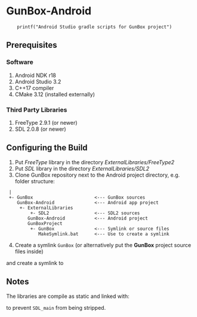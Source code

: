 GunBox-Android
==============

```
    printf("Android Studio gradle scripts for GunBox project")
```

## Prerequisites

### Software
1. Android NDK r18
2. Android Studio 3.2
3. C++17 compiler
4. CMake 3.12 (installed externally)

### Third Party Libraries
1. FreeType 2.9.1 (or newer)
2. SDL 2.0.8 (or newer)

## Configuring the Build

1. Put *FreeType* library in the directory *ExternalLibraries/FreeType2*
2. Put *SDL* library in the directory *ExternalLibraries/SDL2*
3. Clone GunBox repository next to the Android project directory, e.g. folder 
   structure:
```
 |
 +- GunBox                       <--- GunBox sources
    GunBox-Android               <--- Android app project
     +- ExternalLibraries
         +- SDL2                 <--- SDL2 sources        
        GunBox-Android           <--- Android project
        GunBoxProject
         +- GunBox               <--- Symlink or source files
            MakeSymlink.bat      <--- Use to create a symlink
```
4. Create a symlink `GunBox` (or alternatively put the **GunBox** project source files inside)

and create a symlink to

## Notes
The libraries are compile as static and linked with:

to prevent `SDL_main` from being stripped.
